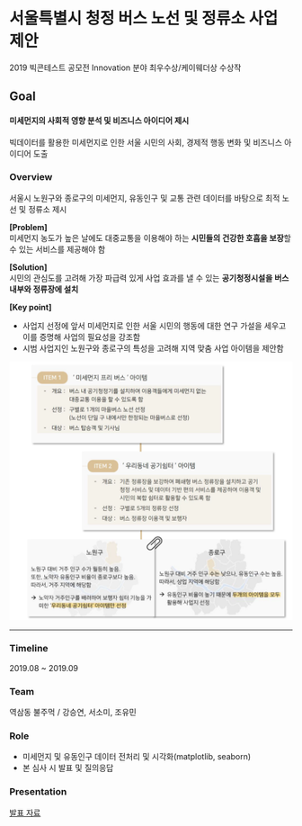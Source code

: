 # 서울특별시 청정 버스 노선 및 정류소 사업 제안
2019 빅콘테스트 공모전 Innovation 분야 최우수상/케이웨더상 수상작 

## Goal 
#### **미세먼지의 사회적 영향 분석 및 비즈니스 아이디어 제시** <br>
빅데이터를 활용한 미세먼지로 인한 서울 시민의 사회, 경제적 행동 변화 및 비즈니스 아이디어 도출 <br>

### Overview
서울시 노원구와 종로구의 미세먼지, 유동인구 및 교통 관련 데이터를 바탕으로 최적 노선 및 정류소 제시 <br>

**[Problem]** <br>
미세먼지 농도가 높은 날에도 대중교통을 이용해야 하는 **시민들의 건강한 호흡을 보장**할 수 있는 서비스를 제공해야 함

**[Solution]** <br>
시민의 관심도를 고려해 가장 파급력 있게 사업 효과를 낼 수 있는 **공기청정시설을 버스 내부와 정류장에 설치** <br>

**[Key point]**
- 사업지 선정에 앞서 미세먼지로 인한 서울 시민의 행동에 대한 연구 가설을 세우고 이를 증명해 사업의 필요성을 강조함
- 시범 사업지인 노원구와 종로구의 특성을 고려해 지역 맞춤 사업 아이템을 제안함

![](image/img1.PNG)

- - -

### Timeline
2019.08 ~ 2019.09

### Team
역삼동 불주먹 / 강승연, 서소미, 조유민

### Role
- 미세먼지 및 유동인구 데이터 전처리 및 시각화(matplotlib, seaborn)
- 본 심사 시 발표 및 질의응답

### Presentation
[발표 자료](Innovation_이노베이션_역삼동불주먹팀_결과보고서.pdf)
